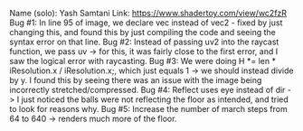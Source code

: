 Name (solo): Yash Samtani
Link: https://www.shadertoy.com/view/wc2fzR
Bug #1: In line 95 of image, we declare vec instead of vec2 - fixed by just changing this, and found this by just compiling the code and seeing the syntax error on that line.
Bug #2: Instead of passing uv2 into the raycast function, we pass uv -> for this, it was fairly close to the first error, and I saw the logical error with raycasting.
Bug #3: We were doing H *= len * iResolution.x / iResolution.x;, which just equals 1 -> we should instead divide by y. I found this by seeing there was an issue with the image being incorrectly stretched/compressed.
Bug #4: Reflect uses eye instead of dir -> I just noticed the balls were not reflecting the floor as intended, and tried to look for reasons why.
Bug #5: Increase the number of march steps from 64 to 640 -> renders much more of the floor.
